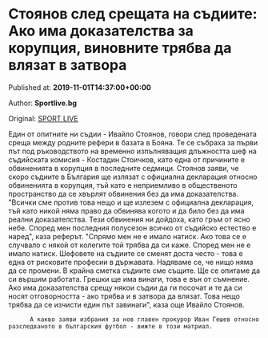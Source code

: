 
# Стоянов след срещата на съдиите: Ако има доказателства за корупция, виновните трябва да влязат в затвора

Published at: **2019-11-01T14:37:00+00:00**

Author: **Sportlive.bg**

Original: [SPORT LIVE](https://www.sportlive.bg/bgfootball/bgfootballother/stoqnov-sled-sreshtata-na-sydiite-ako-ima-dokazatelstva-za-korupciq-vinovnite-trqbva-da-vlqzat-v-zatvora-1390800.html)

Един от опитните ни съдии - Ивайло Стоянов, говори след проведената среща между родните рефери в базата в Бояна. Те се събраха за първи път под ръководството на временно изпълняващия длъжността шеф на съдийската комисия - Костадин Стоичков, като една от причините е обвиненията в корупция в последните седмици.
Стоянов заяви, че скоро съдиите в България ще излязат с официална декларация относно обвиненията в корупция, тъй като е неприемливо в общественото пространство да се хвърлят обвинения без да има доказателства. "Всички сме против това нещо и ще излезем с официална декларация, тъй като никой няма право да обвинява когото и да било без да има реални доказателства. Тези обвинения ни дойдоха, като гръм от ясно небе. Според мен последния полусезон всичко от съдийско естество е наред", каза реферът.
"Спрямо мен не е имало натиск. Ако това се е случвало с някой от колегите той трябва да си каже. Според мен не е имало натиск. Шефовете на съдиите се сменят доста често - това е една от рисковите професии в държавата. Надяваме се, че нищо няма да се промени. В крайна сметка съдиите сме същите. Ще се опитаме да си вършим работата. Грешки ще има винаги, това е вън от съмнение. Ако има доказателства срещу някои съдии да ги посочат и те да си носят отговорността - ако трябва и в затвора да влязат. Това нещо трябва да се изчисти един път завинаги", каза още Ивайло Стоянов.

        
          А какво заяви избрания за нов главен прокурор Иван Гешев относно разследваното в българския футбол - вижте в този матриал.
        
      
